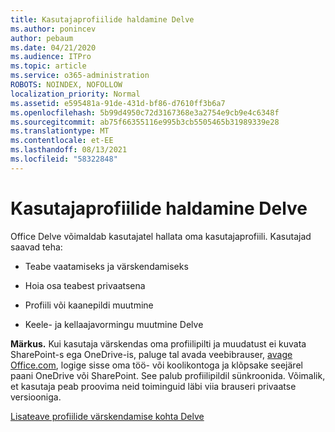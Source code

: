 ```yaml
---
title: Kasutajaprofiilide haldamine Delve
ms.author: ponincev
author: pebaum
ms.date: 04/21/2020
ms.audience: ITPro
ms.topic: article
ms.service: o365-administration
ROBOTS: NOINDEX, NOFOLLOW
localization_priority: Normal
ms.assetid: e595481a-91de-431d-bf86-d7610ff3b6a7
ms.openlocfilehash: 5b99d4950c72d3167368e3a2754e9cb9e4c6348f
ms.sourcegitcommit: ab75f66355116e995b3cb5505465b31989339e28
ms.translationtype: MT
ms.contentlocale: et-EE
ms.lasthandoff: 08/13/2021
ms.locfileid: "58322848"
---
```

# <a name="manage-user-profiles-in-delve"></a>Kasutajaprofiilide haldamine Delve

Office Delve võimaldab kasutajatel hallata oma kasutajaprofiili. Kasutajad saavad teha:
  
- Teabe vaatamiseks ja värskendamiseks
    
- Hoia osa teabest privaatsena
    
- Profiili või kaanepildi muutmine
    
- Keele- ja kellaajavormingu muutmine Delve
    
**Märkus.** Kui kasutaja värskendas oma profiilipilti ja muudatust ei kuvata SharePoint-s ega OneDrive-is, paluge tal avada veebibrauser, [avage Office.com](https://www.office.com), logige sisse oma töö- või koolikontoga ja klõpsake seejärel paani OneDrive või SharePoint. See palub profiilipildil sünkroonida. Võimalik, et kasutaja peab proovima neid toiminguid läbi viia brauseri privaatse versiooniga. 
  
[Lisateave profiilide värskendamise kohta Delve](https://go.microsoft.com/fwlink/?linkid=735070)
  

